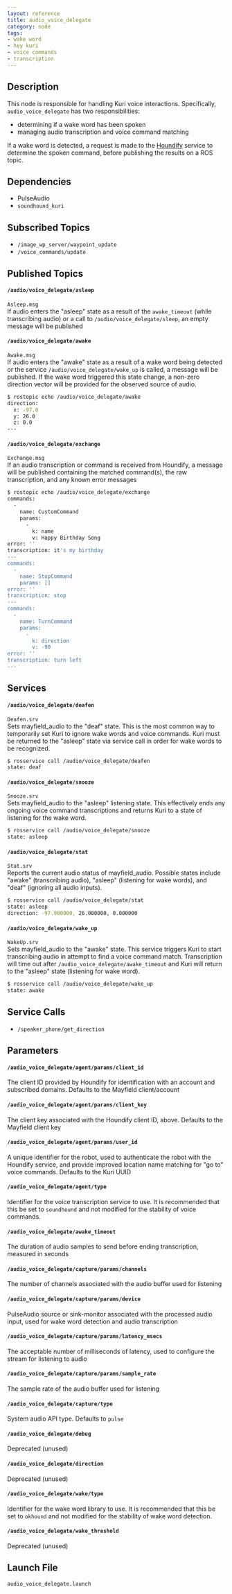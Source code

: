 ```yaml
---
layout: reference
title: audio_voice_delegate
category: node
tags: 
- wake word
- hey kuri
- voice commands
- transcription
---
```


## Description
This node is responsible for handling Kuri voice interactions. Specifically, 
`audio_voice_delegate` has two responsibilities:
- determining if a wake word has been spoken
- managing audio transcription and voice command matching 

If a wake word is detected, a request is made to the 
[Houndify](https://www.houndify.com/) service to determine the spoken command, 
before publishing the results on a ROS topic.

## Dependencies
- PulseAudio
- ``soundhound_kuri``

## Subscribed Topics
- ``/image_wp_server/waypoint_update``    
- ``/voice_commands/update``  

## Published Topics
#### `/audio/voice_delegate/asleep`
``Asleep.msg``   
If audio enters the "asleep" state as a result of the `awake_timeout` (while
transcribing audio) or a call to ``/audio/voice_delegate/sleep``, an empty
message will be published

#### `/audio/voice_delegate/awake`
``Awake.msg``  
If audio enters the "awake" state as a result of a wake word being detected 
or the service ``/audio/voice_delegate/wake_up`` is called, a message will be
published. If the wake word triggered this state change, a non-zero direction 
vector will be provided for the observed source of audio.

```sh 
$ rostopic echo /audio/voice_delegate/awake
direction:
  x: -97.0
  y: 26.0
  z: 0.0
---
```
 
#### `/audio/voice_delegate/exchange`
``Exchange.msg``  
If an audio transcription or command is received from Houndify, a message will 
be published containing the matched command(s), the raw transcription, and any 
known error messages 

```sh 
$ rostopic echo /audio/voice_delegate/exchange
commands:
  -
    name: CustomCommand
    params:
      -
        k: name
        v: Happy Birthday Song
error: ''
transcription: it's my birthday
---
commands:
  -
    name: StopCommand
    params: []
error: ''
transcription: stop
---
commands:
  -
    name: TurnCommand
    params:
      -
        k: direction
        v: -90
error: ''
transcription: turn left
---
```

## Services
#### `/audio/voice_delegate/deafen`
``Deafen.srv``    
Sets mayfield_audio to the "deaf" state. This is the most common way to 
temporarily set Kuri to ignore wake words and voice commands. Kuri must be 
returned to the "asleep" state via service call in order for wake words to be 
recognized.

```sh
$ rosservice call /audio/voice_delegate/deafen
state: deaf
```

#### `/audio/voice_delegate/snooze` 
``Snooze.srv``  
Sets mayfield_audio to the "asleep" listening state. This effectively ends any 
ongoing voice command transcriptions and returns Kuri to a state of listening 
for the wake word.

```sh
$ rosservice call /audio/voice_delegate/snooze
state: asleep
```

#### `/audio/voice_delegate/stat`  
``Stat.srv``  
Reports the current audio status of mayfield_audio. Possible states include 
"awake" (transcribing audio), "asleep" (listening for wake words), and "deaf" 
(ignoring all audio inputs).

```sh 
$ rosservice call /audio/voice_delegate/stat
state: asleep
direction: -97.000000, 26.000000, 0.000000
```

#### `/audio/voice_delegate/wake_up` 
``WakeUp.srv``  
Sets mayfield_audio to the "awake" state. This service triggers Kuri to start 
transcribing audio in attempt to find a voice command match. Transcription 
will time out after ``/audio_voice_delegate/awake_timeout`` and Kuri will 
return to the "asleep" state (listening for wake word).

```sh 
$ rosservice call /audio/voice_delegate/wake_up
state: awake
```

## Service Calls
- ``/speaker_phone/get_direction``  

## Parameters
#### `/audio_voice_delegate/agent/params/client_id`
The client ID provided by Houndify for identification with an account and 
subscribed domains. Defaults to the Mayfield client/account

#### `/audio_voice_delegate/agent/params/client_key`
The client key associated with the Houndify client ID, above. Defaults to the
Mayfield client key

#### `/audio_voice_delegate/agent/params/user_id`
A unique identifier for the robot, used to authenticate the robot with the 
Houndify service, and provide improved location name matching for "go to" voice
commands. Defaults to the Kuri UUID

#### `/audio_voice_delegate/agent/type`
Identifier for the voice transcription service to use. It is recommended that
this be set to `soundhound` and not modified for the stability of voice 
commands.

#### `/audio_voice_delegate/awake_timeout`
The duration of audio samples to send before ending transcription, measured in
seconds

#### `/audio_voice_delegate/capture/params/channels`
The number of channels associated with the audio buffer used for listening

#### `/audio_voice_delegate/capture/params/device`
PulseAudio source or sink-monitor associated with the processed audio input,
used for wake word detection and audio transcription

#### `/audio_voice_delegate/capture/params/latency_msecs`
The acceptable number of milliseconds of latency, used to configure the stream
for listening to audio

#### `/audio_voice_delegate/capture/params/sample_rate`
The sample rate of the audio buffer used for listening

#### `/audio_voice_delegate/capture/type`
System audio API type. Defaults to `pulse`

#### `/audio_voice_delegate/debug`
Deprecated (unused)

#### `/audio_voice_delegate/direction`
Deprecated (unused)

#### `/audio_voice_delegate/wake/type`
Identifier for the wake word library to use. It is recommended that this be
set to `okhound` and not modified for the stability of wake word detection.

#### `/audio_voice_delegate/wake_threshold`
Deprecated (unused) 

## Launch File
``audio_voice_delegate.launch``  